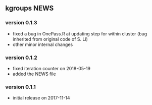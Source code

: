 ## kgroups NEWS

### version 0.1.3

* fixed a bug in OnePass.R at updating step for within cluster (bug inherited from original code of S. Li)
* other minor internal changes

### version 0.1.2

* fixed iteration counter on 2018-05-19
* added the NEWS file

### version 0.1.1

* initial release on 2017-11-14

